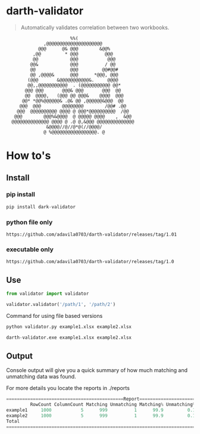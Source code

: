 # darth-validator
> Automatically validates correlation between two workbooks.

```                                              
                        %%(                       
              ,@@@@@@@@@@@@@@@@@@@@@              
            @@@      @& @@@        &@@%           
          ,@@         * @@@          @@@          
          @@            @@@           @@@         
         @@&            @@@          / @@         
         @@             @@@         @@#@@#        
         @@ ,@@@@&      @@@      *@@@, @@@        
        (@@@       &@@@@@@@@@@@&.     @@@@        
        @@,,@@@@@@@@@@@  . (@@@@@@@@@@@ @@*       
       @@@ @@@       @@@& @@@       @@@  @@       
       @@  @@@@,   (@@@ @@ @@@&    @@@@  @@@      
      @@* *@@%@@@@@@& .@& @@ ,@@@@@@&@@@  @@      
     @@@  @@@        @@@@@@@@        /@@# .@@     
    @@@  @@@@@@@@@@ @@@@ @ @@@*@@@@@@@@@@  /@@    
   @@@        @@@%&@@@@  @ @@@@@ @@@@    ,  &@@   
  @@@@@@@@@@@@@@ @@@@ @ .@ @,&@@@ @@@@@@@@@@@@@@  
               &@@@@//@//@*@(//@@@@/              
              @ %@@@@@@@@@@@@@@@@@. @                                    
```

# How to's

## Install

### pip install
```python
pip install dark-validator
```

### python file only
```
https://github.com/adavila0703/darth-validator/releases/tag/1.01
```

### executable only
```
https://github.com/adavila0703/darth-validator/releases/tag/1.0
```
## Use

```python
from validator import validator

validator.validator('/path/1', '/path/2')
```

Command for using file based versions
```python
python validator.py example1.xlsx example2.xlsx
```
```python
darth-validator.exe example1.xlsx example2.xlsx
```

## Output

Console output will give you a quick summary of how much matching and unmatching data was found.

For more details you locate the reports in ./reports

```python
============================================Report================================================
         RowCount ColumnCount Matching Unmatching Matching% Unmatching% RunTime
example1     1000           5      999          1      99.9         0.1
example2     1000           5      999          1      99.9         0.1
Total                                                                     0.883
==================================================================================================
```
